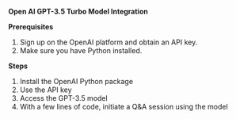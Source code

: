 **Open AI GPT-3.5 Turbo Model Integration**

**Prerequisites**
1. Sign up on the OpenAI platform and obtain an API key.
2. Make sure you have Python installed.

**Steps**
1. Install the OpenAI Python package
2. Use the API key
3. Access the GPT-3.5 model
4. With a few lines of code, initiate a Q&A session using the model
